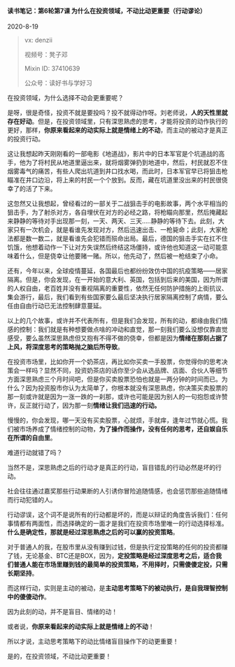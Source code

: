 #### 读书笔记：第6轮第7课 为什么在投资领域，不动比动更重要（行动谬论）

2020-8-19 

> vx: denzii
>
> 视频号：凳子邓
>
> Mixin ID: 37410639
>
> 公众号：读好书与学好习



在投资领域，为什么选择不动会更重要呢？

是呀，很是奇怪，投资不就是要投吗？投不就得动作呀。刘老师说，**人的天性里就存在好动**。但是，在投资领域里，只有深思熟虑的思考，才能将投资的动作执行的更好，那样，**你原来看起来的动实际上就是情绪上的不动**，而主动的被动才是真正的投资行动。

这让我想起昨天刚刚看的一部电影《地道战》，影片中的日本军官是个坑道战的高手，他为了将村民从地道里逼出来，就将烟雾弹扔到地道中，然后，村民就忍不住烟雾毒气的痛苦，有些人爬出坑道到井口找水喝，而此时，日本军官早已将狙击枪瞄准在井口边沿，将上来的村民一个个放到。反而，藏在坑道里没出来的村民很侥幸了的活了下来。

这忽然又让我想起，曾经看过的一部关于二战狙击手的电影故事，两个水平相当的狙击手，为了射杀对方，各自埋伏在对方的必经之路，将枪瞄向那里，然后掩藏起来静静的等待对手出现那一刻，一天、两天、三天.....静静的等待下去。此刻，大家只有一次机会，就是看谁先发现对方，然后迅速出击、一枪毙命；此刻，大家枪法都是数一数二，就是看谁先会犯错而殒命出局。最后，德国的狙击手实在扛不住饥饿，他想着动作一下让对方失误然后终结这场僵持，或许他也知道这一动可能意味着什么，但是侥幸让他要赌一赌。所以，他先动了，然后被一枪结束了小命。

还有，今年以来，全球疫情蔓延，各国最后也都纷纷效仿中国的抗疫策略——居家隔离。但是，你会发现，在一开始的意大利、英国，包括到后来的美国，因为所谓的人权自由，老百姓并没有重视隔离的重要性，依然无任何防护措施的上街抗议、集会游行，最后，我们看到有些国家要么最后坚决执行居家隔离控制了病情，要么任由自由行动已无法控制肆意蔓延。

以上的几个故事，或许并不代表所有，但是我们会发现，所有的动，都缘由我们情感的控制：我们就是有种想要做点啥的冲动和直觉，那一刻我们要么没想仅靠直觉感受，要么虽然深思熟虑但又抱有不得不做的侥幸，但都是因为**情绪在那刻占据了上风，将深度思考的策略抛之脑后所导致**。

在投资市场里，比如你开一个奶茶店，再比如你买卖一手股票，你觉得你的思考决策会一样吗？显然不同，投资奶茶店的话你至少会从选品牌、店面、合伙人等细节方面深思熟虑三个月时间吧，但是你买卖股票恐怕也就是一两分钟的时间而已。为什么？因为投资股市你认为太简单了，你根本就没有深思熟虑，你决策买卖股票的那一刻或许就是因为一涨一跌的一刹那，或许也可能是因为别人的一句抱怨或许赞许，反正就行动了，因为那一刻**情绪让我们迅速的行动。**

慢慢的，你会发现，哪一天没有买卖股票，心就烦，手就痒，逢年过节就心慌。我们被市场养成了情绪控制的动物，**为了操作而操作，没有任何的思考，还自娱自乐在所谓的自由里**。

难道行动就错了吗？

当然不是，深思熟虑之后的行动才是真正的行动，盲目错乱的行动必然是坏的行动。

社会往往通过嘉奖那些行动果断的人引诱你冒险追随情感，也会惩罚那些追随情绪而行动犯错的人。

行动谬误，这个词不是说所有的行动都是坏的，而是以辩证的角度告诉我们：任何事情都有两面性，而选择确定的一面才是我们在投资市场里唯一的行动选择标准。**什么是确定性，那就是经过深思熟虑之后的可以赢的投资策略**。

对于普通人的我，在股市里从没有赚到过钱，但是执行定投策略的任何的投资都赚了钱，无论基金、BTC还是BOX，因为，**定投策略是经过深度思考之后，适合我们普通人能在市场里赚到钱的最简单的投资策略，不用择时，只需傻傻定投，只需长期坚持**。

而这样行动，实则是主动的被动，是**主动思考策略下的被动执行，是自我理智控制中的傻傻动作**。

因为此刻的动，并不是盲目、情绪的动！

或者说，**你原来看起来的动实际上就是情绪上的不动**！

所以才说，主动思考策略下的动比情绪盲目操作下的动更重要！

是的，在投资领域，不动比动更重要！